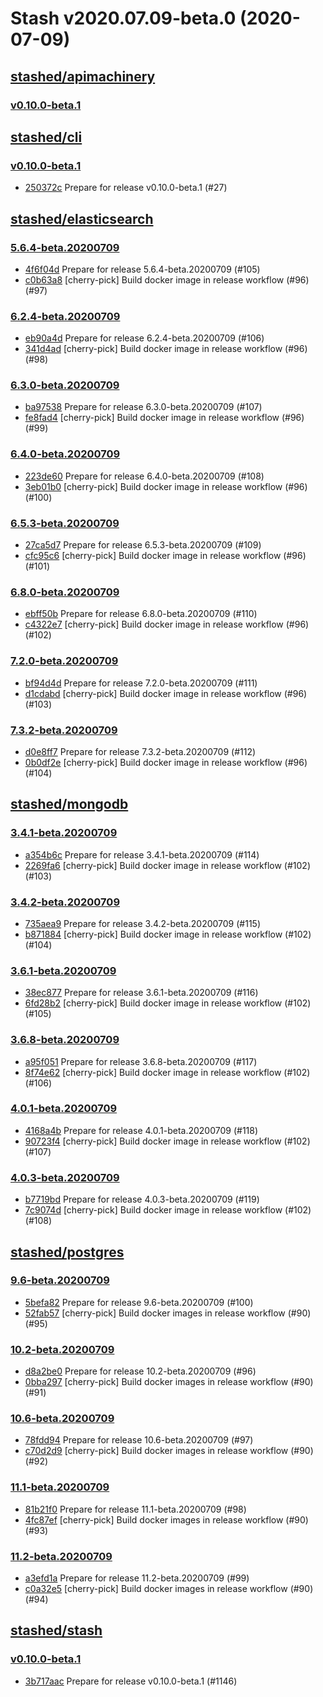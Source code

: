 # Stash v2020.07.09-beta.0 (2020-07-09)


## [stashed/apimachinery](https://github.com/stashed/apimachinery)

### [v0.10.0-beta.1](https://github.com/stashed/apimachinery/releases/tag/v0.10.0-beta.1)




## [stashed/cli](https://github.com/stashed/cli)

### [v0.10.0-beta.1](https://github.com/stashed/cli/releases/tag/v0.10.0-beta.1)

- [250372c](https://github.com/stashed/cli/commit/250372c) Prepare for release v0.10.0-beta.1 (#27)



## [stashed/elasticsearch](https://github.com/stashed/elasticsearch)

### [5.6.4-beta.20200709](https://github.com/stashed/elasticsearch/releases/tag/5.6.4-beta.20200709)

- [4f6f04d](https://github.com/stashed/elasticsearch/commit/4f6f04d) Prepare for release 5.6.4-beta.20200709 (#105)
- [c0b63a8](https://github.com/stashed/elasticsearch/commit/c0b63a8) [cherry-pick] Build docker image in release workflow (#96) (#97)


### [6.2.4-beta.20200709](https://github.com/stashed/elasticsearch/releases/tag/6.2.4-beta.20200709)

- [eb90a4d](https://github.com/stashed/elasticsearch/commit/eb90a4d) Prepare for release 6.2.4-beta.20200709 (#106)
- [341d4ad](https://github.com/stashed/elasticsearch/commit/341d4ad) [cherry-pick] Build docker image in release workflow (#96) (#98)


### [6.3.0-beta.20200709](https://github.com/stashed/elasticsearch/releases/tag/6.3.0-beta.20200709)

- [ba97538](https://github.com/stashed/elasticsearch/commit/ba97538) Prepare for release 6.3.0-beta.20200709 (#107)
- [fe8fad4](https://github.com/stashed/elasticsearch/commit/fe8fad4) [cherry-pick] Build docker image in release workflow (#96) (#99)


### [6.4.0-beta.20200709](https://github.com/stashed/elasticsearch/releases/tag/6.4.0-beta.20200709)

- [223de60](https://github.com/stashed/elasticsearch/commit/223de60) Prepare for release 6.4.0-beta.20200709 (#108)
- [3eb01b0](https://github.com/stashed/elasticsearch/commit/3eb01b0) [cherry-pick] Build docker image in release workflow (#96) (#100)


### [6.5.3-beta.20200709](https://github.com/stashed/elasticsearch/releases/tag/6.5.3-beta.20200709)

- [27ca5d7](https://github.com/stashed/elasticsearch/commit/27ca5d7) Prepare for release 6.5.3-beta.20200709 (#109)
- [cfc95c6](https://github.com/stashed/elasticsearch/commit/cfc95c6) [cherry-pick] Build docker image in release workflow (#96) (#101)


### [6.8.0-beta.20200709](https://github.com/stashed/elasticsearch/releases/tag/6.8.0-beta.20200709)

- [ebff50b](https://github.com/stashed/elasticsearch/commit/ebff50b) Prepare for release 6.8.0-beta.20200709 (#110)
- [c4322e7](https://github.com/stashed/elasticsearch/commit/c4322e7) [cherry-pick] Build docker image in release workflow (#96) (#102)


### [7.2.0-beta.20200709](https://github.com/stashed/elasticsearch/releases/tag/7.2.0-beta.20200709)

- [bf94d4d](https://github.com/stashed/elasticsearch/commit/bf94d4d) Prepare for release 7.2.0-beta.20200709 (#111)
- [d1cdabd](https://github.com/stashed/elasticsearch/commit/d1cdabd) [cherry-pick] Build docker image in release workflow (#96) (#103)


### [7.3.2-beta.20200709](https://github.com/stashed/elasticsearch/releases/tag/7.3.2-beta.20200709)

- [d0e8ff7](https://github.com/stashed/elasticsearch/commit/d0e8ff7) Prepare for release 7.3.2-beta.20200709 (#112)
- [0b0df2e](https://github.com/stashed/elasticsearch/commit/0b0df2e) [cherry-pick] Build docker image in release workflow (#96) (#104)



## [stashed/mongodb](https://github.com/stashed/mongodb)

### [3.4.1-beta.20200709](https://github.com/stashed/mongodb/releases/tag/3.4.1-beta.20200709)

- [a354b6c](https://github.com/stashed/mongodb/commit/a354b6c) Prepare for release 3.4.1-beta.20200709 (#114)
- [2269fa6](https://github.com/stashed/mongodb/commit/2269fa6) [cherry-pick] Build docker image in release workflow (#102) (#103)


### [3.4.2-beta.20200709](https://github.com/stashed/mongodb/releases/tag/3.4.2-beta.20200709)

- [735aea9](https://github.com/stashed/mongodb/commit/735aea9) Prepare for release 3.4.2-beta.20200709 (#115)
- [b871884](https://github.com/stashed/mongodb/commit/b871884) [cherry-pick] Build docker image in release workflow (#102) (#104)


### [3.6.1-beta.20200709](https://github.com/stashed/mongodb/releases/tag/3.6.1-beta.20200709)

- [38ec877](https://github.com/stashed/mongodb/commit/38ec877) Prepare for release 3.6.1-beta.20200709 (#116)
- [6fd28b2](https://github.com/stashed/mongodb/commit/6fd28b2) [cherry-pick] Build docker image in release workflow (#102) (#105)


### [3.6.8-beta.20200709](https://github.com/stashed/mongodb/releases/tag/3.6.8-beta.20200709)

- [a95f051](https://github.com/stashed/mongodb/commit/a95f051) Prepare for release 3.6.8-beta.20200709 (#117)
- [8f74e62](https://github.com/stashed/mongodb/commit/8f74e62) [cherry-pick] Build docker image in release workflow (#102) (#106)


### [4.0.1-beta.20200709](https://github.com/stashed/mongodb/releases/tag/4.0.1-beta.20200709)

- [4168a4b](https://github.com/stashed/mongodb/commit/4168a4b) Prepare for release 4.0.1-beta.20200709 (#118)
- [90723f4](https://github.com/stashed/mongodb/commit/90723f4) [cherry-pick] Build docker image in release workflow (#102) (#107)


### [4.0.3-beta.20200709](https://github.com/stashed/mongodb/releases/tag/4.0.3-beta.20200709)

- [b7719bd](https://github.com/stashed/mongodb/commit/b7719bd) Prepare for release 4.0.3-beta.20200709 (#119)
- [7c9074d](https://github.com/stashed/mongodb/commit/7c9074d) [cherry-pick] Build docker image in release workflow (#102) (#108)



## [stashed/postgres](https://github.com/stashed/postgres)

### [9.6-beta.20200709](https://github.com/stashed/postgres/releases/tag/9.6-beta.20200709)

- [5befa82](https://github.com/stashed/postgres/commit/5befa82) Prepare for release 9.6-beta.20200709 (#100)
- [52fab57](https://github.com/stashed/postgres/commit/52fab57) [cherry-pick] Build docker images in release workflow (#90) (#95)


### [10.2-beta.20200709](https://github.com/stashed/postgres/releases/tag/10.2-beta.20200709)

- [d8a2be0](https://github.com/stashed/postgres/commit/d8a2be0) Prepare for release 10.2-beta.20200709 (#96)
- [0bba297](https://github.com/stashed/postgres/commit/0bba297) [cherry-pick] Build docker images in release workflow (#90) (#91)


### [10.6-beta.20200709](https://github.com/stashed/postgres/releases/tag/10.6-beta.20200709)

- [78fdd94](https://github.com/stashed/postgres/commit/78fdd94) Prepare for release 10.6-beta.20200709 (#97)
- [c70d2d9](https://github.com/stashed/postgres/commit/c70d2d9) [cherry-pick] Build docker images in release workflow (#90) (#92)


### [11.1-beta.20200709](https://github.com/stashed/postgres/releases/tag/11.1-beta.20200709)

- [81b21f0](https://github.com/stashed/postgres/commit/81b21f0) Prepare for release 11.1-beta.20200709 (#98)
- [4fc87ef](https://github.com/stashed/postgres/commit/4fc87ef) [cherry-pick] Build docker images in release workflow (#90) (#93)


### [11.2-beta.20200709](https://github.com/stashed/postgres/releases/tag/11.2-beta.20200709)

- [a3efd1a](https://github.com/stashed/postgres/commit/a3efd1a) Prepare for release 11.2-beta.20200709 (#99)
- [c0a32e5](https://github.com/stashed/postgres/commit/c0a32e5) [cherry-pick] Build docker images in release workflow (#90) (#94)



## [stashed/stash](https://github.com/stashed/stash)

### [v0.10.0-beta.1](https://github.com/stashed/stash/releases/tag/v0.10.0-beta.1)

- [3b717aac](https://github.com/stashed/stash/commit/3b717aac) Prepare for release v0.10.0-beta.1 (#1146)



